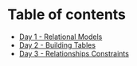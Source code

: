 # Table of contents

* [Day 1 - Relational Models](README.md)
* [Day 2 - Building Tables](day-2-building-tables.md)
* [Day 3 - Relationships Constraints](day-3-relationships-constraints.md)
